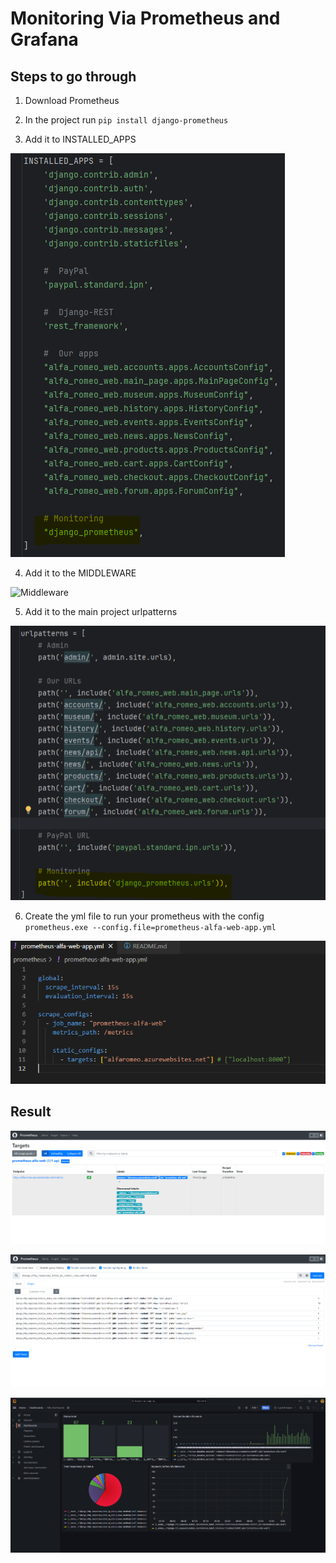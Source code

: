 # Monitoring Via Prometheus and Grafana

## Steps to go through

1. Download Prometheus  

2. In the project run ```pip install django-prometheus```  

3. Add it to INSTALLED_APPS  

![Apps](screenshots/apps.png)

4. Add it to the MIDDLEWARE  

![Middleware](screenshots/middleware.png.png)

5. Add it to the main project urlpatterns  

![Urls](screenshots/urls.png)

6. Create the yml file to run your prometheus with the config ```prometheus.exe --config.file=prometheus-alfa-web-app.yml```  

![File](screenshots/file.png)

## Result

![FirstPage](screenshots/1.png)   

![SecondPage](screenshots/2.png)     
    
![ThirdPage](screenshots/3.png)   
  

